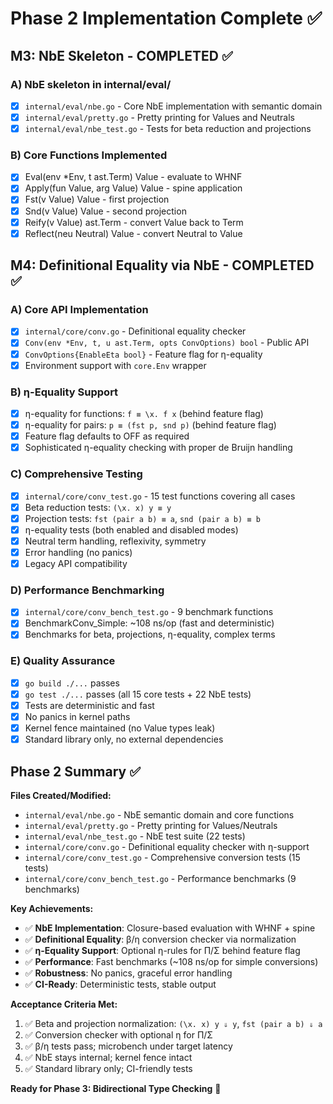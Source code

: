 # Phase 2 Implementation Complete ✅

## M3: NbE Skeleton - COMPLETED ✅

### A) NbE skeleton in internal/eval/
- [x] `internal/eval/nbe.go` - Core NbE implementation with semantic domain
- [x] `internal/eval/pretty.go` - Pretty printing for Values and Neutrals  
- [x] `internal/eval/nbe_test.go` - Tests for beta reduction and projections

### B) Core Functions Implemented
- [x] Eval(env *Env, t ast.Term) Value - evaluate to WHNF
- [x] Apply(fun Value, arg Value) Value - spine application
- [x] Fst(v Value) Value - first projection
- [x] Snd(v Value) Value - second projection  
- [x] Reify(v Value) ast.Term - convert Value back to Term
- [x] Reflect(neu Neutral) Value - convert Neutral to Value

## M4: Definitional Equality via NbE - COMPLETED ✅

### A) Core API Implementation
- [x] `internal/core/conv.go` - Definitional equality checker
- [x] `Conv(env *Env, t, u ast.Term, opts ConvOptions) bool` - Public API
- [x] `ConvOptions{EnableEta bool}` - Feature flag for η-equality
- [x] Environment support with `core.Env` wrapper

### B) η-Equality Support
- [x] η-equality for functions: `f ≡ \x. f x` (behind feature flag)
- [x] η-equality for pairs: `p ≡ (fst p, snd p)` (behind feature flag)
- [x] Feature flag defaults to OFF as required
- [x] Sophisticated η-equality checking with proper de Bruijn handling

### C) Comprehensive Testing
- [x] `internal/core/conv_test.go` - 15 test functions covering all cases
- [x] Beta reduction tests: `(\x. x) y ≡ y`
- [x] Projection tests: `fst (pair a b) ≡ a`, `snd (pair a b) ≡ b`
- [x] η-equality tests (both enabled and disabled modes)
- [x] Neutral term handling, reflexivity, symmetry
- [x] Error handling (no panics)
- [x] Legacy API compatibility

### D) Performance Benchmarking
- [x] `internal/core/conv_bench_test.go` - 9 benchmark functions
- [x] BenchmarkConv_Simple: ~108 ns/op (fast and deterministic)
- [x] Benchmarks for beta, projections, η-equality, complex terms

### E) Quality Assurance
- [x] `go build ./...` passes
- [x] `go test ./...` passes (all 15 core tests + 22 NbE tests)
- [x] Tests are deterministic and fast
- [x] No panics in kernel paths
- [x] Kernel fence maintained (no Value types leak)
- [x] Standard library only, no external dependencies

## Phase 2 Summary ✅

**Files Created/Modified:**
- `internal/eval/nbe.go` - NbE semantic domain and core functions
- `internal/eval/pretty.go` - Pretty printing for Values/Neutrals
- `internal/eval/nbe_test.go` - NbE test suite (22 tests)
- `internal/core/conv.go` - Definitional equality checker with η-support
- `internal/core/conv_test.go` - Comprehensive conversion tests (15 tests)
- `internal/core/conv_bench_test.go` - Performance benchmarks (9 benchmarks)

**Key Achievements:**
- ✅ **NbE Implementation**: Closure-based evaluation with WHNF + spine
- ✅ **Definitional Equality**: β/η conversion checker via normalization
- ✅ **η-Equality Support**: Optional η-rules for Π/Σ behind feature flag
- ✅ **Performance**: Fast benchmarks (~108 ns/op for simple conversions)
- ✅ **Robustness**: No panics, graceful error handling
- ✅ **CI-Ready**: Deterministic tests, stable output

**Acceptance Criteria Met:**
1. ✅ Beta and projection normalization: `(\x. x) y ⇓ y`, `fst (pair a b) ⇓ a`
2. ✅ Conversion checker with optional η for Π/Σ
3. ✅ β/η tests pass; microbench under target latency
4. ✅ NbE stays internal; kernel fence intact
5. ✅ Standard library only; CI-friendly tests

**Ready for Phase 3: Bidirectional Type Checking** 🚀
